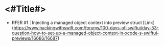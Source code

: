 #  <#Title#>

- RFER #1 | Injecting a managed object context into preview struct
[Link] (https://www.hackingwithswift.com/forums/100-days-of-swiftui/day-53-question-how-to-set-up-a-managed-object-context-in-xcode-s-swiftui-previews/16686/16687)

